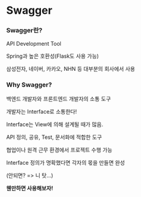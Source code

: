 # Swagger

### Swagger란?

API Development Tool

Spring과 높은 호환성(Flask도 사용 가능)

삼성전자, 네이버, 카카오, NHN 등 대부분의 회사에서 사용



### Why Swagger?

백엔드 개발자와 프론트엔드 개발자의 소통 도구

개발자는 Interface로 소통한다!

Interface는 View에 의해 설계될 때가 많음.

API 정의, 공유, Test, 문서화에 적합한 도구

협업이나 원격 근무 환경에서 프로젝트 수행 가능

Interface 정의가 명확했다면 각자의 몫을 만들면 완성

(안되면? => 니 탓...)



**웬만하면 사용해보자!**
